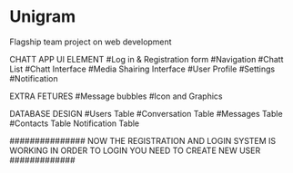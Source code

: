 # Unigram
Flagship team project on web development

CHATT APP UI ELEMENT
#Log in & Registration form
#Navigation
#Chatt List
#Chatt Interface
#Media Shairing Interface
#User Profile
#Settings
#Notification

EXTRA FETURES
#Message bubbles
#Icon and Graphics

DATABASE DESIGN
#Users Table
#Conversation Table
#Messages Table
#Contacts Table
Notification Table


############### NOW THE REGISTRATION AND LOGIN SYSTEM IS WORKING IN ORDER TO LOGIN YOU NEED TO CREATE NEW USER #############
